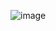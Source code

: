 ![image](https://user-images.githubusercontent.com/99546573/221404525-41299d8e-9199-4b45-a999-25833f662eb6.png)

